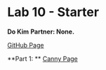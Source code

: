 # Lab 10 - Starter
**Do Kim**
**Partner: None.**

[GitHub Page](https://dwk002.github.io/Lab10_Starter/)

**Part 1: ** [Canny Page](cse110-lab10-dwk002.canny.io)
